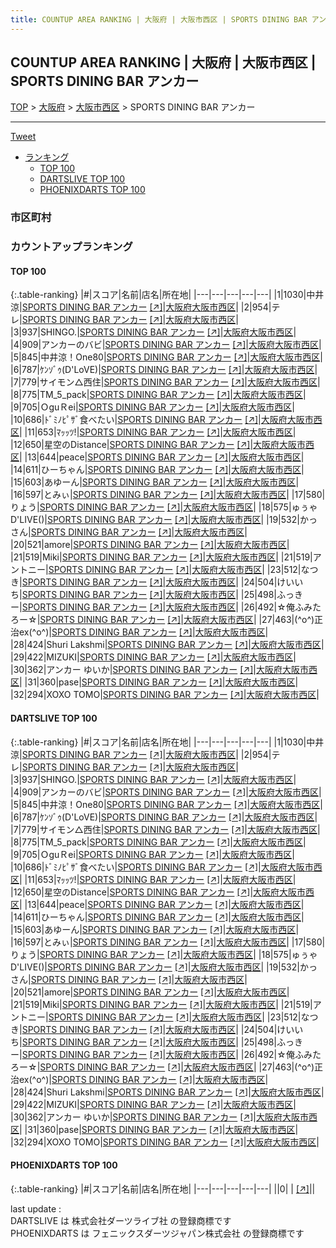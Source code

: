 ```yaml
---
title: COUNTUP AREA RANKING | 大阪府 | 大阪市西区 | SPORTS DINING BAR アンカー
---
```

## COUNTUP AREA RANKING | 大阪府 | 大阪市西区 | SPORTS DINING BAR アンカー

[TOP](/darts/rank/) > [大阪府](/darts/rank/大阪府/) > [大阪市西区](/darts/rank/大阪府/大阪市西区/) > SPORTS DINING BAR アンカー

___

<a href="https://twitter.com/share?ref_src=twsrc%5Etfw" data-text="COUNTUP AREA RANKING | 大阪府大阪市西区SPORTS DINING BAR アンカー" class="twitter-share-button" data-hashtags="DARTSLIVE,PHOENIXDARTS,darts,ダーツ" data-show-count="false">Tweet</a>

* [ランキング](#カウントアップランキング)
    * [TOP 100](#top-100)
    * [DARTSLIVE TOP 100](#dartslive-top-100)
    * [PHOENIXDARTS TOP 100](#phoenixdarts-top-100)

### 市区町村

<ul>

</ul>

### カウントアップランキング

#### TOP 100



{:.table-ranking}
|#|スコア|名前|店名|所在地|
|---|---|---|---|---|
|1|1030|<span class="rank-name-dl">中井 涼</span>|<a href="/darts/rank/shops/425d0b9bfb1783f70d9b047a20a7ba1e.html">SPORTS DINING BAR アンカー</a> <a href="https://search.dartslive.com/jp/shop/425d0b9bfb1783f70d9b047a20a7ba1e">[↗]</a>|<a href="/darts/rank/大阪府/大阪市西区">大阪府大阪市西区</a>|
|2|954|<span class="rank-name-dl">テレ</span>|<a href="/darts/rank/shops/425d0b9bfb1783f70d9b047a20a7ba1e.html">SPORTS DINING BAR アンカー</a> <a href="https://search.dartslive.com/jp/shop/425d0b9bfb1783f70d9b047a20a7ba1e">[↗]</a>|<a href="/darts/rank/大阪府/大阪市西区">大阪府大阪市西区</a>|
|3|937|<span class="rank-name-dl">SHINGO.</span>|<a href="/darts/rank/shops/425d0b9bfb1783f70d9b047a20a7ba1e.html">SPORTS DINING BAR アンカー</a> <a href="https://search.dartslive.com/jp/shop/425d0b9bfb1783f70d9b047a20a7ba1e">[↗]</a>|<a href="/darts/rank/大阪府/大阪市西区">大阪府大阪市西区</a>|
|4|909|<span class="rank-name-dl">アンカーのバビ</span>|<a href="/darts/rank/shops/425d0b9bfb1783f70d9b047a20a7ba1e.html">SPORTS DINING BAR アンカー</a> <a href="https://search.dartslive.com/jp/shop/425d0b9bfb1783f70d9b047a20a7ba1e">[↗]</a>|<a href="/darts/rank/大阪府/大阪市西区">大阪府大阪市西区</a>|
|5|845|<span class="rank-name-dl">中井涼！One80</span>|<a href="/darts/rank/shops/425d0b9bfb1783f70d9b047a20a7ba1e.html">SPORTS DINING BAR アンカー</a> <a href="https://search.dartslive.com/jp/shop/425d0b9bfb1783f70d9b047a20a7ba1e">[↗]</a>|<a href="/darts/rank/大阪府/大阪市西区">大阪府大阪市西区</a>|
|6|787|<span class="rank-name-dl">ｹﾝｿﾞｩ(D&#x27;LoVE)</span>|<a href="/darts/rank/shops/425d0b9bfb1783f70d9b047a20a7ba1e.html">SPORTS DINING BAR アンカー</a> <a href="https://search.dartslive.com/jp/shop/425d0b9bfb1783f70d9b047a20a7ba1e">[↗]</a>|<a href="/darts/rank/大阪府/大阪市西区">大阪府大阪市西区</a>|
|7|779|<span class="rank-name-dl">サイモン△西住</span>|<a href="/darts/rank/shops/425d0b9bfb1783f70d9b047a20a7ba1e.html">SPORTS DINING BAR アンカー</a> <a href="https://search.dartslive.com/jp/shop/425d0b9bfb1783f70d9b047a20a7ba1e">[↗]</a>|<a href="/darts/rank/大阪府/大阪市西区">大阪府大阪市西区</a>|
|8|775|<span class="rank-name-dl">TM_5_pack</span>|<a href="/darts/rank/shops/425d0b9bfb1783f70d9b047a20a7ba1e.html">SPORTS DINING BAR アンカー</a> <a href="https://search.dartslive.com/jp/shop/425d0b9bfb1783f70d9b047a20a7ba1e">[↗]</a>|<a href="/darts/rank/大阪府/大阪市西区">大阪府大阪市西区</a>|
|9|705|<span class="rank-name-dl">ＯguＲei</span>|<a href="/darts/rank/shops/425d0b9bfb1783f70d9b047a20a7ba1e.html">SPORTS DINING BAR アンカー</a> <a href="https://search.dartslive.com/jp/shop/425d0b9bfb1783f70d9b047a20a7ba1e">[↗]</a>|<a href="/darts/rank/大阪府/大阪市西区">大阪府大阪市西区</a>|
|10|686|<span class="rank-name-dl">ﾄﾞﾐﾉﾋﾟｻﾞ食べたい</span>|<a href="/darts/rank/shops/425d0b9bfb1783f70d9b047a20a7ba1e.html">SPORTS DINING BAR アンカー</a> <a href="https://search.dartslive.com/jp/shop/425d0b9bfb1783f70d9b047a20a7ba1e">[↗]</a>|<a href="/darts/rank/大阪府/大阪市西区">大阪府大阪市西区</a>|
|11|653|<span class="rank-name-dl">ﾏｯｯﾂ!</span>|<a href="/darts/rank/shops/425d0b9bfb1783f70d9b047a20a7ba1e.html">SPORTS DINING BAR アンカー</a> <a href="https://search.dartslive.com/jp/shop/425d0b9bfb1783f70d9b047a20a7ba1e">[↗]</a>|<a href="/darts/rank/大阪府/大阪市西区">大阪府大阪市西区</a>|
|12|650|<span class="rank-name-dl">星空のDistance</span>|<a href="/darts/rank/shops/425d0b9bfb1783f70d9b047a20a7ba1e.html">SPORTS DINING BAR アンカー</a> <a href="https://search.dartslive.com/jp/shop/425d0b9bfb1783f70d9b047a20a7ba1e">[↗]</a>|<a href="/darts/rank/大阪府/大阪市西区">大阪府大阪市西区</a>|
|13|644|<span class="rank-name-dl">peace</span>|<a href="/darts/rank/shops/425d0b9bfb1783f70d9b047a20a7ba1e.html">SPORTS DINING BAR アンカー</a> <a href="https://search.dartslive.com/jp/shop/425d0b9bfb1783f70d9b047a20a7ba1e">[↗]</a>|<a href="/darts/rank/大阪府/大阪市西区">大阪府大阪市西区</a>|
|14|611|<span class="rank-name-dl">ひーちゃん</span>|<a href="/darts/rank/shops/425d0b9bfb1783f70d9b047a20a7ba1e.html">SPORTS DINING BAR アンカー</a> <a href="https://search.dartslive.com/jp/shop/425d0b9bfb1783f70d9b047a20a7ba1e">[↗]</a>|<a href="/darts/rank/大阪府/大阪市西区">大阪府大阪市西区</a>|
|15|603|<span class="rank-name-dl">あゆーん</span>|<a href="/darts/rank/shops/425d0b9bfb1783f70d9b047a20a7ba1e.html">SPORTS DINING BAR アンカー</a> <a href="https://search.dartslive.com/jp/shop/425d0b9bfb1783f70d9b047a20a7ba1e">[↗]</a>|<a href="/darts/rank/大阪府/大阪市西区">大阪府大阪市西区</a>|
|16|597|<span class="rank-name-dl">とみぃ</span>|<a href="/darts/rank/shops/425d0b9bfb1783f70d9b047a20a7ba1e.html">SPORTS DINING BAR アンカー</a> <a href="https://search.dartslive.com/jp/shop/425d0b9bfb1783f70d9b047a20a7ba1e">[↗]</a>|<a href="/darts/rank/大阪府/大阪市西区">大阪府大阪市西区</a>|
|17|580|<span class="rank-name-dl">りょう</span>|<a href="/darts/rank/shops/425d0b9bfb1783f70d9b047a20a7ba1e.html">SPORTS DINING BAR アンカー</a> <a href="https://search.dartslive.com/jp/shop/425d0b9bfb1783f70d9b047a20a7ba1e">[↗]</a>|<a href="/darts/rank/大阪府/大阪市西区">大阪府大阪市西区</a>|
|18|575|<span class="rank-name-dl">ゅぅゃD&#x27;LIVE()</span>|<a href="/darts/rank/shops/425d0b9bfb1783f70d9b047a20a7ba1e.html">SPORTS DINING BAR アンカー</a> <a href="https://search.dartslive.com/jp/shop/425d0b9bfb1783f70d9b047a20a7ba1e">[↗]</a>|<a href="/darts/rank/大阪府/大阪市西区">大阪府大阪市西区</a>|
|19|532|<span class="rank-name-dl">かっさん</span>|<a href="/darts/rank/shops/425d0b9bfb1783f70d9b047a20a7ba1e.html">SPORTS DINING BAR アンカー</a> <a href="https://search.dartslive.com/jp/shop/425d0b9bfb1783f70d9b047a20a7ba1e">[↗]</a>|<a href="/darts/rank/大阪府/大阪市西区">大阪府大阪市西区</a>|
|20|521|<span class="rank-name-dl">amore</span>|<a href="/darts/rank/shops/425d0b9bfb1783f70d9b047a20a7ba1e.html">SPORTS DINING BAR アンカー</a> <a href="https://search.dartslive.com/jp/shop/425d0b9bfb1783f70d9b047a20a7ba1e">[↗]</a>|<a href="/darts/rank/大阪府/大阪市西区">大阪府大阪市西区</a>|
|21|519|<span class="rank-name-dl">Miki</span>|<a href="/darts/rank/shops/425d0b9bfb1783f70d9b047a20a7ba1e.html">SPORTS DINING BAR アンカー</a> <a href="https://search.dartslive.com/jp/shop/425d0b9bfb1783f70d9b047a20a7ba1e">[↗]</a>|<a href="/darts/rank/大阪府/大阪市西区">大阪府大阪市西区</a>|
|21|519|<span class="rank-name-dl">アントニー</span>|<a href="/darts/rank/shops/425d0b9bfb1783f70d9b047a20a7ba1e.html">SPORTS DINING BAR アンカー</a> <a href="https://search.dartslive.com/jp/shop/425d0b9bfb1783f70d9b047a20a7ba1e">[↗]</a>|<a href="/darts/rank/大阪府/大阪市西区">大阪府大阪市西区</a>|
|23|512|<span class="rank-name-dl">なつき</span>|<a href="/darts/rank/shops/425d0b9bfb1783f70d9b047a20a7ba1e.html">SPORTS DINING BAR アンカー</a> <a href="https://search.dartslive.com/jp/shop/425d0b9bfb1783f70d9b047a20a7ba1e">[↗]</a>|<a href="/darts/rank/大阪府/大阪市西区">大阪府大阪市西区</a>|
|24|504|<span class="rank-name-dl">けいいち</span>|<a href="/darts/rank/shops/425d0b9bfb1783f70d9b047a20a7ba1e.html">SPORTS DINING BAR アンカー</a> <a href="https://search.dartslive.com/jp/shop/425d0b9bfb1783f70d9b047a20a7ba1e">[↗]</a>|<a href="/darts/rank/大阪府/大阪市西区">大阪府大阪市西区</a>|
|25|498|<span class="rank-name-dl">ふっきー</span>|<a href="/darts/rank/shops/425d0b9bfb1783f70d9b047a20a7ba1e.html">SPORTS DINING BAR アンカー</a> <a href="https://search.dartslive.com/jp/shop/425d0b9bfb1783f70d9b047a20a7ba1e">[↗]</a>|<a href="/darts/rank/大阪府/大阪市西区">大阪府大阪市西区</a>|
|26|492|<span class="rank-name-dl">☆俺ふみたろー☆</span>|<a href="/darts/rank/shops/425d0b9bfb1783f70d9b047a20a7ba1e.html">SPORTS DINING BAR アンカー</a> <a href="https://search.dartslive.com/jp/shop/425d0b9bfb1783f70d9b047a20a7ba1e">[↗]</a>|<a href="/darts/rank/大阪府/大阪市西区">大阪府大阪市西区</a>|
|27|463|<span class="rank-name-dl">(^o^)正治ex(^o^)</span>|<a href="/darts/rank/shops/425d0b9bfb1783f70d9b047a20a7ba1e.html">SPORTS DINING BAR アンカー</a> <a href="https://search.dartslive.com/jp/shop/425d0b9bfb1783f70d9b047a20a7ba1e">[↗]</a>|<a href="/darts/rank/大阪府/大阪市西区">大阪府大阪市西区</a>|
|28|424|<span class="rank-name-dl">Shuri Lakshmi</span>|<a href="/darts/rank/shops/425d0b9bfb1783f70d9b047a20a7ba1e.html">SPORTS DINING BAR アンカー</a> <a href="https://search.dartslive.com/jp/shop/425d0b9bfb1783f70d9b047a20a7ba1e">[↗]</a>|<a href="/darts/rank/大阪府/大阪市西区">大阪府大阪市西区</a>|
|29|422|<span class="rank-name-dl">MIZUKI</span>|<a href="/darts/rank/shops/425d0b9bfb1783f70d9b047a20a7ba1e.html">SPORTS DINING BAR アンカー</a> <a href="https://search.dartslive.com/jp/shop/425d0b9bfb1783f70d9b047a20a7ba1e">[↗]</a>|<a href="/darts/rank/大阪府/大阪市西区">大阪府大阪市西区</a>|
|30|362|<span class="rank-name-dl">アンカー ゆいか</span>|<a href="/darts/rank/shops/425d0b9bfb1783f70d9b047a20a7ba1e.html">SPORTS DINING BAR アンカー</a> <a href="https://search.dartslive.com/jp/shop/425d0b9bfb1783f70d9b047a20a7ba1e">[↗]</a>|<a href="/darts/rank/大阪府/大阪市西区">大阪府大阪市西区</a>|
|31|360|<span class="rank-name-dl">pase</span>|<a href="/darts/rank/shops/425d0b9bfb1783f70d9b047a20a7ba1e.html">SPORTS DINING BAR アンカー</a> <a href="https://search.dartslive.com/jp/shop/425d0b9bfb1783f70d9b047a20a7ba1e">[↗]</a>|<a href="/darts/rank/大阪府/大阪市西区">大阪府大阪市西区</a>|
|32|294|<span class="rank-name-dl">XOXO TOMO</span>|<a href="/darts/rank/shops/425d0b9bfb1783f70d9b047a20a7ba1e.html">SPORTS DINING BAR アンカー</a> <a href="https://search.dartslive.com/jp/shop/425d0b9bfb1783f70d9b047a20a7ba1e">[↗]</a>|<a href="/darts/rank/大阪府/大阪市西区">大阪府大阪市西区</a>|


#### DARTSLIVE TOP 100



{:.table-ranking}
|#|スコア|名前|店名|所在地|
|---|---|---|---|---|
|1|1030|<span class="rank-name-dl">中井 涼</span>|<a href="/darts/rank/shops/425d0b9bfb1783f70d9b047a20a7ba1e.html">SPORTS DINING BAR アンカー</a> <a href="https://search.dartslive.com/jp/shop/425d0b9bfb1783f70d9b047a20a7ba1e">[↗]</a>|<a href="/darts/rank/大阪府/大阪市西区">大阪府大阪市西区</a>|
|2|954|<span class="rank-name-dl">テレ</span>|<a href="/darts/rank/shops/425d0b9bfb1783f70d9b047a20a7ba1e.html">SPORTS DINING BAR アンカー</a> <a href="https://search.dartslive.com/jp/shop/425d0b9bfb1783f70d9b047a20a7ba1e">[↗]</a>|<a href="/darts/rank/大阪府/大阪市西区">大阪府大阪市西区</a>|
|3|937|<span class="rank-name-dl">SHINGO.</span>|<a href="/darts/rank/shops/425d0b9bfb1783f70d9b047a20a7ba1e.html">SPORTS DINING BAR アンカー</a> <a href="https://search.dartslive.com/jp/shop/425d0b9bfb1783f70d9b047a20a7ba1e">[↗]</a>|<a href="/darts/rank/大阪府/大阪市西区">大阪府大阪市西区</a>|
|4|909|<span class="rank-name-dl">アンカーのバビ</span>|<a href="/darts/rank/shops/425d0b9bfb1783f70d9b047a20a7ba1e.html">SPORTS DINING BAR アンカー</a> <a href="https://search.dartslive.com/jp/shop/425d0b9bfb1783f70d9b047a20a7ba1e">[↗]</a>|<a href="/darts/rank/大阪府/大阪市西区">大阪府大阪市西区</a>|
|5|845|<span class="rank-name-dl">中井涼！One80</span>|<a href="/darts/rank/shops/425d0b9bfb1783f70d9b047a20a7ba1e.html">SPORTS DINING BAR アンカー</a> <a href="https://search.dartslive.com/jp/shop/425d0b9bfb1783f70d9b047a20a7ba1e">[↗]</a>|<a href="/darts/rank/大阪府/大阪市西区">大阪府大阪市西区</a>|
|6|787|<span class="rank-name-dl">ｹﾝｿﾞｩ(D&#x27;LoVE)</span>|<a href="/darts/rank/shops/425d0b9bfb1783f70d9b047a20a7ba1e.html">SPORTS DINING BAR アンカー</a> <a href="https://search.dartslive.com/jp/shop/425d0b9bfb1783f70d9b047a20a7ba1e">[↗]</a>|<a href="/darts/rank/大阪府/大阪市西区">大阪府大阪市西区</a>|
|7|779|<span class="rank-name-dl">サイモン△西住</span>|<a href="/darts/rank/shops/425d0b9bfb1783f70d9b047a20a7ba1e.html">SPORTS DINING BAR アンカー</a> <a href="https://search.dartslive.com/jp/shop/425d0b9bfb1783f70d9b047a20a7ba1e">[↗]</a>|<a href="/darts/rank/大阪府/大阪市西区">大阪府大阪市西区</a>|
|8|775|<span class="rank-name-dl">TM_5_pack</span>|<a href="/darts/rank/shops/425d0b9bfb1783f70d9b047a20a7ba1e.html">SPORTS DINING BAR アンカー</a> <a href="https://search.dartslive.com/jp/shop/425d0b9bfb1783f70d9b047a20a7ba1e">[↗]</a>|<a href="/darts/rank/大阪府/大阪市西区">大阪府大阪市西区</a>|
|9|705|<span class="rank-name-dl">ＯguＲei</span>|<a href="/darts/rank/shops/425d0b9bfb1783f70d9b047a20a7ba1e.html">SPORTS DINING BAR アンカー</a> <a href="https://search.dartslive.com/jp/shop/425d0b9bfb1783f70d9b047a20a7ba1e">[↗]</a>|<a href="/darts/rank/大阪府/大阪市西区">大阪府大阪市西区</a>|
|10|686|<span class="rank-name-dl">ﾄﾞﾐﾉﾋﾟｻﾞ食べたい</span>|<a href="/darts/rank/shops/425d0b9bfb1783f70d9b047a20a7ba1e.html">SPORTS DINING BAR アンカー</a> <a href="https://search.dartslive.com/jp/shop/425d0b9bfb1783f70d9b047a20a7ba1e">[↗]</a>|<a href="/darts/rank/大阪府/大阪市西区">大阪府大阪市西区</a>|
|11|653|<span class="rank-name-dl">ﾏｯｯﾂ!</span>|<a href="/darts/rank/shops/425d0b9bfb1783f70d9b047a20a7ba1e.html">SPORTS DINING BAR アンカー</a> <a href="https://search.dartslive.com/jp/shop/425d0b9bfb1783f70d9b047a20a7ba1e">[↗]</a>|<a href="/darts/rank/大阪府/大阪市西区">大阪府大阪市西区</a>|
|12|650|<span class="rank-name-dl">星空のDistance</span>|<a href="/darts/rank/shops/425d0b9bfb1783f70d9b047a20a7ba1e.html">SPORTS DINING BAR アンカー</a> <a href="https://search.dartslive.com/jp/shop/425d0b9bfb1783f70d9b047a20a7ba1e">[↗]</a>|<a href="/darts/rank/大阪府/大阪市西区">大阪府大阪市西区</a>|
|13|644|<span class="rank-name-dl">peace</span>|<a href="/darts/rank/shops/425d0b9bfb1783f70d9b047a20a7ba1e.html">SPORTS DINING BAR アンカー</a> <a href="https://search.dartslive.com/jp/shop/425d0b9bfb1783f70d9b047a20a7ba1e">[↗]</a>|<a href="/darts/rank/大阪府/大阪市西区">大阪府大阪市西区</a>|
|14|611|<span class="rank-name-dl">ひーちゃん</span>|<a href="/darts/rank/shops/425d0b9bfb1783f70d9b047a20a7ba1e.html">SPORTS DINING BAR アンカー</a> <a href="https://search.dartslive.com/jp/shop/425d0b9bfb1783f70d9b047a20a7ba1e">[↗]</a>|<a href="/darts/rank/大阪府/大阪市西区">大阪府大阪市西区</a>|
|15|603|<span class="rank-name-dl">あゆーん</span>|<a href="/darts/rank/shops/425d0b9bfb1783f70d9b047a20a7ba1e.html">SPORTS DINING BAR アンカー</a> <a href="https://search.dartslive.com/jp/shop/425d0b9bfb1783f70d9b047a20a7ba1e">[↗]</a>|<a href="/darts/rank/大阪府/大阪市西区">大阪府大阪市西区</a>|
|16|597|<span class="rank-name-dl">とみぃ</span>|<a href="/darts/rank/shops/425d0b9bfb1783f70d9b047a20a7ba1e.html">SPORTS DINING BAR アンカー</a> <a href="https://search.dartslive.com/jp/shop/425d0b9bfb1783f70d9b047a20a7ba1e">[↗]</a>|<a href="/darts/rank/大阪府/大阪市西区">大阪府大阪市西区</a>|
|17|580|<span class="rank-name-dl">りょう</span>|<a href="/darts/rank/shops/425d0b9bfb1783f70d9b047a20a7ba1e.html">SPORTS DINING BAR アンカー</a> <a href="https://search.dartslive.com/jp/shop/425d0b9bfb1783f70d9b047a20a7ba1e">[↗]</a>|<a href="/darts/rank/大阪府/大阪市西区">大阪府大阪市西区</a>|
|18|575|<span class="rank-name-dl">ゅぅゃD&#x27;LIVE()</span>|<a href="/darts/rank/shops/425d0b9bfb1783f70d9b047a20a7ba1e.html">SPORTS DINING BAR アンカー</a> <a href="https://search.dartslive.com/jp/shop/425d0b9bfb1783f70d9b047a20a7ba1e">[↗]</a>|<a href="/darts/rank/大阪府/大阪市西区">大阪府大阪市西区</a>|
|19|532|<span class="rank-name-dl">かっさん</span>|<a href="/darts/rank/shops/425d0b9bfb1783f70d9b047a20a7ba1e.html">SPORTS DINING BAR アンカー</a> <a href="https://search.dartslive.com/jp/shop/425d0b9bfb1783f70d9b047a20a7ba1e">[↗]</a>|<a href="/darts/rank/大阪府/大阪市西区">大阪府大阪市西区</a>|
|20|521|<span class="rank-name-dl">amore</span>|<a href="/darts/rank/shops/425d0b9bfb1783f70d9b047a20a7ba1e.html">SPORTS DINING BAR アンカー</a> <a href="https://search.dartslive.com/jp/shop/425d0b9bfb1783f70d9b047a20a7ba1e">[↗]</a>|<a href="/darts/rank/大阪府/大阪市西区">大阪府大阪市西区</a>|
|21|519|<span class="rank-name-dl">Miki</span>|<a href="/darts/rank/shops/425d0b9bfb1783f70d9b047a20a7ba1e.html">SPORTS DINING BAR アンカー</a> <a href="https://search.dartslive.com/jp/shop/425d0b9bfb1783f70d9b047a20a7ba1e">[↗]</a>|<a href="/darts/rank/大阪府/大阪市西区">大阪府大阪市西区</a>|
|21|519|<span class="rank-name-dl">アントニー</span>|<a href="/darts/rank/shops/425d0b9bfb1783f70d9b047a20a7ba1e.html">SPORTS DINING BAR アンカー</a> <a href="https://search.dartslive.com/jp/shop/425d0b9bfb1783f70d9b047a20a7ba1e">[↗]</a>|<a href="/darts/rank/大阪府/大阪市西区">大阪府大阪市西区</a>|
|23|512|<span class="rank-name-dl">なつき</span>|<a href="/darts/rank/shops/425d0b9bfb1783f70d9b047a20a7ba1e.html">SPORTS DINING BAR アンカー</a> <a href="https://search.dartslive.com/jp/shop/425d0b9bfb1783f70d9b047a20a7ba1e">[↗]</a>|<a href="/darts/rank/大阪府/大阪市西区">大阪府大阪市西区</a>|
|24|504|<span class="rank-name-dl">けいいち</span>|<a href="/darts/rank/shops/425d0b9bfb1783f70d9b047a20a7ba1e.html">SPORTS DINING BAR アンカー</a> <a href="https://search.dartslive.com/jp/shop/425d0b9bfb1783f70d9b047a20a7ba1e">[↗]</a>|<a href="/darts/rank/大阪府/大阪市西区">大阪府大阪市西区</a>|
|25|498|<span class="rank-name-dl">ふっきー</span>|<a href="/darts/rank/shops/425d0b9bfb1783f70d9b047a20a7ba1e.html">SPORTS DINING BAR アンカー</a> <a href="https://search.dartslive.com/jp/shop/425d0b9bfb1783f70d9b047a20a7ba1e">[↗]</a>|<a href="/darts/rank/大阪府/大阪市西区">大阪府大阪市西区</a>|
|26|492|<span class="rank-name-dl">☆俺ふみたろー☆</span>|<a href="/darts/rank/shops/425d0b9bfb1783f70d9b047a20a7ba1e.html">SPORTS DINING BAR アンカー</a> <a href="https://search.dartslive.com/jp/shop/425d0b9bfb1783f70d9b047a20a7ba1e">[↗]</a>|<a href="/darts/rank/大阪府/大阪市西区">大阪府大阪市西区</a>|
|27|463|<span class="rank-name-dl">(^o^)正治ex(^o^)</span>|<a href="/darts/rank/shops/425d0b9bfb1783f70d9b047a20a7ba1e.html">SPORTS DINING BAR アンカー</a> <a href="https://search.dartslive.com/jp/shop/425d0b9bfb1783f70d9b047a20a7ba1e">[↗]</a>|<a href="/darts/rank/大阪府/大阪市西区">大阪府大阪市西区</a>|
|28|424|<span class="rank-name-dl">Shuri Lakshmi</span>|<a href="/darts/rank/shops/425d0b9bfb1783f70d9b047a20a7ba1e.html">SPORTS DINING BAR アンカー</a> <a href="https://search.dartslive.com/jp/shop/425d0b9bfb1783f70d9b047a20a7ba1e">[↗]</a>|<a href="/darts/rank/大阪府/大阪市西区">大阪府大阪市西区</a>|
|29|422|<span class="rank-name-dl">MIZUKI</span>|<a href="/darts/rank/shops/425d0b9bfb1783f70d9b047a20a7ba1e.html">SPORTS DINING BAR アンカー</a> <a href="https://search.dartslive.com/jp/shop/425d0b9bfb1783f70d9b047a20a7ba1e">[↗]</a>|<a href="/darts/rank/大阪府/大阪市西区">大阪府大阪市西区</a>|
|30|362|<span class="rank-name-dl">アンカー ゆいか</span>|<a href="/darts/rank/shops/425d0b9bfb1783f70d9b047a20a7ba1e.html">SPORTS DINING BAR アンカー</a> <a href="https://search.dartslive.com/jp/shop/425d0b9bfb1783f70d9b047a20a7ba1e">[↗]</a>|<a href="/darts/rank/大阪府/大阪市西区">大阪府大阪市西区</a>|
|31|360|<span class="rank-name-dl">pase</span>|<a href="/darts/rank/shops/425d0b9bfb1783f70d9b047a20a7ba1e.html">SPORTS DINING BAR アンカー</a> <a href="https://search.dartslive.com/jp/shop/425d0b9bfb1783f70d9b047a20a7ba1e">[↗]</a>|<a href="/darts/rank/大阪府/大阪市西区">大阪府大阪市西区</a>|
|32|294|<span class="rank-name-dl">XOXO TOMO</span>|<a href="/darts/rank/shops/425d0b9bfb1783f70d9b047a20a7ba1e.html">SPORTS DINING BAR アンカー</a> <a href="https://search.dartslive.com/jp/shop/425d0b9bfb1783f70d9b047a20a7ba1e">[↗]</a>|<a href="/darts/rank/大阪府/大阪市西区">大阪府大阪市西区</a>|


#### PHOENIXDARTS TOP 100



{:.table-ranking}
|#|スコア|名前|店名|所在地|
|---|---|---|---|---|
||0|<span class="rank-name-dl"> </span>|<a href="/darts/rank/shops/.html"></a> <a href="">[↗]</a>|<a href="/darts/rank//"></a>|


<div class="footer border-top border-gray-light mt-5 pt-3 text-right text-gray">
    last update : <span style="font-weight: italic" id="foot_last_modified"></span><br />
    DARTSLIVE は 株式会社ダーツライブ社 の登録商標です<br />
    PHOENIXDARTS は フェニックスダーツジャパン株式会社 の登録商標です<br />
</div>

<script src="https://cdnjs.cloudflare.com/ajax/libs/jquery.tablesorter/2.31.3/js/jquery.tablesorter.min.js" integrity="sha512-qzgd5cYSZcosqpzpn7zF2ZId8f/8CHmFKZ8j7mU4OUXTNRd5g+ZHBPsgKEwoqxCtdQvExE5LprwwPAgoicguNg==" crossorigin="anonymous" referrerpolicy="no-referrer"></script>
<link rel="stylesheet" href="https://cdnjs.cloudflare.com/ajax/libs/jquery.tablesorter/2.31.3/css/theme.default.min.css" integrity="sha512-wghhOJkjQX0Lh3NSWvNKeZ0ZpNn+SPVXX1Qyc9OCaogADktxrBiBdKGDoqVUOyhStvMBmJQ8ZdMHiR3wuEq8+w==" crossorigin="anonymous" referrerpolicy="no-referrer" />
<script>
$(function() {
    $(".table-ranking").tablesorter({sortList:[[0, 0]]});
    $("#foot_last_modified").text(formatDate(new Date(document.lastModified), 'yyyy-MM-dd HH:mm:ss'));
});
</script>

<script async src="https://platform.twitter.com/widgets.js" charset="utf-8"></script>